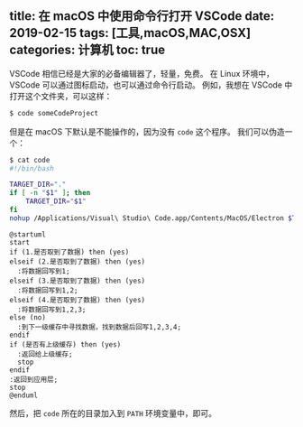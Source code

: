 title: 在 macOS 中使用命令行打开 VSCode
date: 2019-02-15
tags: [工具,macOS,MAC,OSX]
categories: 计算机
toc: true
---

VSCode 相信已经是大家的必备编辑器了，轻量，免费。
在 Linux 环境中， VSCode 可以通过图标启动，也可以通过命令行启动。
例如，我想在 VSCode 中打开这个文件夹，可以这样：
``` bash
$ code someCodeProject
```

但是在 macOS 下默认是不能操作的，因为没有 `code` 这个程序。
我们可以伪造一个：

``` bash
$ cat code
#!/bin/bash

TARGET_DIR="."
if [ -n "$1" ]; then
	TARGET_DIR="$1"
fi
nohup /Applications/Visual\ Studio\ Code.app/Contents/MacOS/Electron $TARGET_DIR > /dev/null 2>&1 &
```

``` puml
@startuml
start
if (1.是否取到了数据) then (yes)
elseif (2.是否取到了数据) then (yes)
  :将数据回写到1;
elseif (3.是否取到了数据) then (yes)
  :将数据回写到1,2;
elseif (4.是否取到了数据) then (yes)
  :将数据回写到1,2,3;
else (no)
  :到下一级缓存中寻找数据，找到数据后回写1,2,3,4;
endif
if (是否有上级缓存) then (yes)
  :返回给上级缓存;
  stop
endif
:返回到应用层;
stop
@enduml
```

然后，把 `code` 所在的目录加入到 `PATH` 环境变量中，即可。
